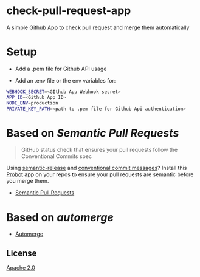 
# check-pull-request-app

A simple Github App to check pull request and merge them automatically

# Setup

* Add a .pem file for Github API usage

* Add an .env file or the env variables for:

```bash
WEBHOOK_SECRET=<GIthub App Webhook secret>
APP_ID=<Github App ID>
NODE_ENV=production
PRIVATE_KEY_PATH=<path to .pem file for Github Api authentication>
```

# Based on *Semantic Pull Requests*

> GitHub status check that ensures your pull requests follow the Conventional Commits spec

Using [semantic-release](https://github.com/semantic-release/semantic-release)
and [conventional commit messages](https://conventionalcommits.org)? Install this
[Probot](https://probot.github.io/) app
on your repos to ensure your pull requests are semantic before you merge them.

* [Semantic Pull Requests](https://github.com/probot/semantic-pull-requests)

# Based on *automerge*

* [Automerge](https://github.com/dropseed/automerge)

## License

[Apache 2.0](LICENSE)

[conventional commit type]: https://github.com/commitizen/conventional-commit-types/blob/master/index.json
